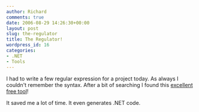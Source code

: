 ```yaml
---
author: Richard
comments: true
date: 2006-08-29 14:26:30+00:00
layout: post
slug: the-regulator
title: The Regulator!
wordpress_id: 16
categories:
- .NET
- Tools
---
```


I had to write a few regular expression for a project today. As always I couldn't remember the syntax. After a bit of searching I found this [excellent free tool](http://tools.osherove.com/Default.aspx?tabid=185)!

It saved me a lot of time. It even generates .NET code.
